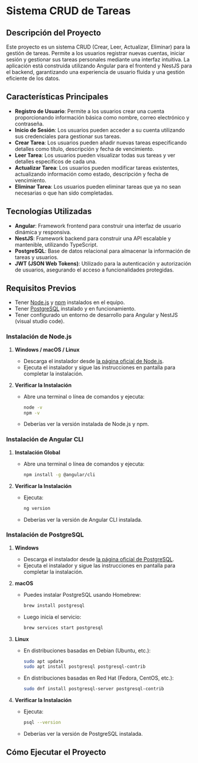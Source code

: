 # Sistema CRUD de Tareas

## Descripción del Proyecto

Este proyecto es un sistema CRUD (Crear, Leer, Actualizar, Eliminar) para la gestión de tareas. Permite a los usuarios registrar nuevas cuentas, iniciar sesión y gestionar sus tareas personales mediante una interfaz intuitiva. La aplicación está construida utilizando Angular para el frontend y NestJS para el backend, garantizando una experiencia de usuario fluida y una gestión eficiente de los datos.

## Características Principales

- **Registro de Usuario**: Permite a los usuarios crear una cuenta proporcionando información básica como nombre, correo electrónico y contraseña.
- **Inicio de Sesión**: Los usuarios pueden acceder a su cuenta utilizando sus credenciales para gestionar sus tareas.
- **Crear Tarea**: Los usuarios pueden añadir nuevas tareas especificando detalles como título, descripción y fecha de vencimiento.
- **Leer Tarea**: Los usuarios pueden visualizar todas sus tareas y ver detalles específicos de cada una.
- **Actualizar Tarea**: Los usuarios pueden modificar tareas existentes, actualizando información como estado, descripción y fecha de vencimiento.
- **Eliminar Tarea**: Los usuarios pueden eliminar tareas que ya no sean necesarias o que han sido completadas.

## Tecnologías Utilizadas

- **Angular**: Framework frontend para construir una interfaz de usuario dinámica y responsiva.
- **NestJS**: Framework backend para construir una API escalable y mantenible, utilizando TypeScript.
- **PostgreSQL**: Base de datos relacional para almacenar la información de tareas y usuarios.
- **JWT (JSON Web Tokens)**: Utilizado para la autenticación y autorización de usuarios, asegurando el acceso a funcionalidades protegidas.

## Requisitos Previos

- Tener [Node.js](https://nodejs.org/) y [npm](https://www.npmjs.com/) instalados en el equipo.
- Tener [PostgreSQL](https://www.postgresql.org/) instalado y en funcionamiento.
- Tener configurado un entorno de desarrollo para Angular y NestJS (visual studio code).

### Instalación de Node.js

1. **Windows / macOS / Linux**

   - Descarga el instalador desde [la página oficial de Node.js](https://nodejs.org/).
   - Ejecuta el instalador y sigue las instrucciones en pantalla para completar la instalación.

2. **Verificar la Instalación**

   - Abre una terminal o línea de comandos y ejecuta:
     ```bash
     node -v
     npm -v
     ```
   - Deberías ver la versión instalada de Node.js y npm.

### Instalación de Angular CLI

1. **Instalación Global**

   - Abre una terminal o línea de comandos y ejecuta:
     ```bash
     npm install -g @angular/cli
     ```

2. **Verificar la Instalación**

   - Ejecuta:
     ```bash
     ng version
     ```
   - Deberías ver la versión de Angular CLI instalada.

### Instalación de PostgreSQL

1. **Windows**

   - Descarga el instalador desde [la página oficial de PostgreSQL](https://www.postgresql.org/download/windows/).
   - Ejecuta el instalador y sigue las instrucciones en pantalla para completar la instalación.

2. **macOS**

   - Puedes instalar PostgreSQL usando Homebrew:
     ```bash
     brew install postgresql
     ```
   - Luego inicia el servicio:
     ```bash
     brew services start postgresql
     ```

3. **Linux**

   - En distribuciones basadas en Debian (Ubuntu, etc.):
     ```bash
     sudo apt update
     sudo apt install postgresql postgresql-contrib
     ```
   - En distribuciones basadas en Red Hat (Fedora, CentOS, etc.):
     ```bash
     sudo dnf install postgresql-server postgresql-contrib
     ```

4. **Verificar la Instalación**

   - Ejecuta:
     ```bash
     psql --version
     ```
   - Deberías ver la versión de PostgreSQL instalada.


## Cómo Ejecutar el Proyecto


